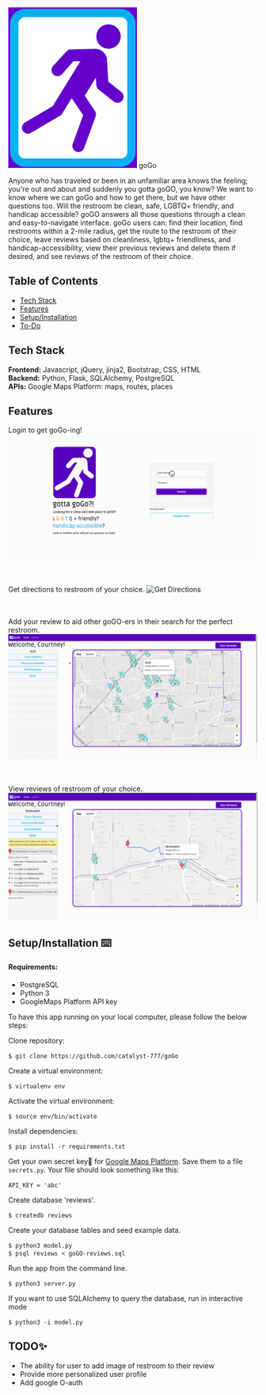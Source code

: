 ![Logo](/static/img/logo_README.png)
goGo

Anyone who has traveled or been in an unfamiliar area knows the feeling; you're out and about and suddenly you gotta goGO, you know? We want to know where we can goGo and how to get there, but we have other questions too. Will the restroom be clean, safe, LGBTQ+ friendly, and handicap accessible? goGO answers all those questions through a clean and easy-to-navigate interface. goGo users can: find their location,  find restrooms within a 2-mile radius, get the route to the restroom of their choice, leave reviews based on cleanliness, lgbtq+ friendliness, and handicap-accessibility, view their previous reviews and delete them if desired, and see reviews of the restroom of their choice.

## Table of Contents

* [Tech Stack](#tech-stack)
* [Features](#features)
* [Setup/Installation](#installation)
* [To-Do](#future)

## <a name="tech-stack"></a>Tech Stack

__Frontend:__ Javascript, jQuery, jinja2, Bootstrap, CSS, HTML <br/>
__Backend:__ Python, Flask, SQLAlchemy, PostgreSQL <br/>
__APIs:__ Google Maps Platform: maps, routes, places <br/>

## <a name="features"></a>Features

Login to get goGo-ing! 
![Login](/static/img/login.gif)
<br/><br/><br/>


Get directions to restroom of your choice.
![Get Directions](/static/img/getDirections_gif.gif)
<br/><br/><br/>


Add your review to aid other goGO-ers in their search for the perfect restroom. 
![Add Review](/static/img/leaveReview_gif.gif)
<br/><br/><br/>
 

 View reviews of restroom of your choice.
![Restroom Reviews](/static/img/restroomReviews_gif.gif)


## <a name="installation"></a>Setup/Installation ⌨️

#### Requirements:

- PostgreSQL
- Python 3
- GoogleMaps Platform API key

To have this app running on your local computer, please follow the below steps:

Clone repository:
```
$ git clone https://github.com/catalyst-777/goGo
```
Create a virtual environment:
```
$ virtualenv env
```
Activate the virtual environment:
```
$ source env/bin/activate
```
Install dependencies:
```
$ pip install -r requirements.txt
```
Get your own secret key🔑 for [Google Maps Platform](https://support.google.com/googleapi/answer/6158862?hl=en). Save them to a file `secrets.py`. Your file should look something like this:
```
API_KEY = 'abc'
```
Create database 'reviews'.
```
$ createdb reviews
```
Create your database tables and seed example data.
```
$ python3 model.py
$ psql reviews < goGO-reviews.sql
```
Run the app from the command line.
```
$ python3 server.py
```
If you want to use SQLAlchemy to query the database, run in interactive mode
```
$ python3 -i model.py
```

## <a name="future"></a>TODO✨
* The ability for user to add image  of restroom to their review
* Provide more personalized user profile
* Add google O-auth
